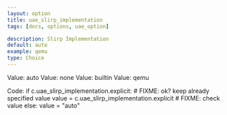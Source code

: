 ```yaml
---
layout: option
title: uae_slirp_implementation
tags: [docs, options, uae_option]

description: Slirp Implementation
default: auto
example: qemu
type: Choice
---
```


Value: auto
Value: none
Value: builtin
Value: qemu

Code:
    if c.uae_slirp_implementation.explicit:
        # FIXME: ok? keep already specified value
        value = c.uae_slirp_implementation.explicit
        # FIXME: check value
    else:
        value = "auto"
